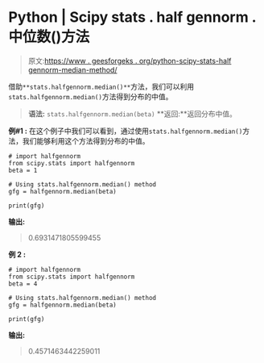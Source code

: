 # Python | Scipy stats . half gennorm .中位数()方法

> 原文:[https://www . geesforgeks . org/python-scipy-stats-half gennorm-median-method/](https://www.geeksforgeeks.org/python-scipy-stats-halfgennorm-median-method/)

借助`**stats.halfgennorm.median()**`方法，我们可以利用`stats.halfgennorm.median()`方法得到分布的中值。

> **语法:** `stats.halfgennorm.median(beta)`
> **返回:**返回分布中值。

**例#1 :**
在这个例子中我们可以看到，通过使用`stats.halfgennorm.median()`方法，我们能够利用这个方法得到分布的中值。

```
# import halfgennorm
from scipy.stats import halfgennorm
beta = 1

# Using stats.halfgennorm.median() method
gfg = halfgennorm.median(beta)

print(gfg)
```

**输出:**

> 0.6931471805599455

**例 2 :**

```
# import halfgennorm
from scipy.stats import halfgennorm
beta = 4

# Using stats.halfgennorm.median() method
gfg = halfgennorm.median(beta)

print(gfg)
```

**输出:**

> 0.4571463442259011